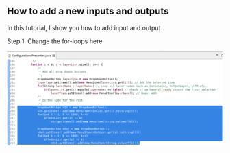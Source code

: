 ## How to add a new inputs and outputs
In this tutorial, I show you how to add input and output

Step 1: Change the for-loops here

![a](https://raw.githubusercontent.com/DanielMartensson/Deeplearning2C/master/Tutorials/Add%20inputs%20and%20outputs/Picture%201.png)


